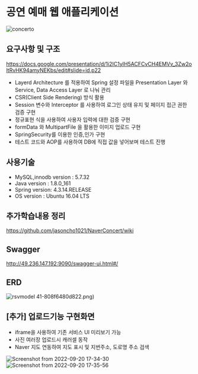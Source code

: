# 공연 예매 웹 애플리케이션

![concerto](https://user-images.githubusercontent.com/12610035/191224556-24396510-3bab-4746-9015-e51874b33fec.gif)

## 요구사항 및 구조
https://docs.google.com/presentation/d/1i2IC1yIH5ACFCvCH4EMVv_3Zw2oltRvHK94amyNEKbs/edit#slide=id.p22

* Layerd Architecture 를 적용하여 Spring 설정 파일을 Presentation Layer 와 Service, Data Access Layer 로 나눠 관리
* CSR(Client Side Rendering) 방식 활용
* Session 변수와 Interceptor 를 사용하여 로그인 상태 유지 및 페이지 접근 권한 검증 구현  
* 정규표현 식을 사용하여 사용자 입력에 대한 검증 구현
* formData 와 MultipartFile 을 활용한 이미지 업로드 구현
* SpringSecurity를 이용한 인증,인가 구현
* 테스트 코드와 AOP를 사용하여 DB에 직접 값을 넣어보며 테스트 진행
 

## 사용기술 
* MySQL,innodb version : 5.7.32  
* Java version : 1.8.0_161  
* Spring version: 4.3.14.RELEASE  
* OS version : Ubuntu 16.04 LTS  

## 추가학습내용 정리 
https://github.com/jasoncho1021/NaverConcert/wiki

## Swagger
http://49.236.147.192:9090/swagger-ui.html#/

## ERD
![rsvmodel](https://user-images.githubusercontent.com/12610035/191214350-b8580484-3ce9-4726-a210-dc61df648d6e.png)
41-808f6480d822.png)


## [추가] 업로드기능 구현화면
* iframe을 사용하여 기존 서비스 UI 미리보기 가능
* 사진 여러장 업로드시 캐러셀 동작
* Naver 지도 연동하여 지도 표시 및 지번주소, 도로명 주소 검색  
  
![Screenshot from 2022-09-20 17-34-30](https://user-images.githubusercontent.com/12610035/191210034-542241e9-6aca-4463-91bd-df01b2f2212e.png)
![Screenshot from 2022-09-20 17-35-56](https://user-images.githubusercontent.com/12610035/191210044-d147d731-f0b9-42f1-a5d8-df6a6c8a2510.png)
